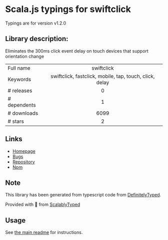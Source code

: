 
# Scala.js typings for swiftclick

Typings are for version v1.2.0

## Library description:
Eliminates the 300ms click event delay on touch devices that support orientation change

|                    |                 |
| ------------------ | :-------------: |
| Full name          | swiftclick |
| Keywords           | swiftclick, fastclick, mobile, tap, touch, click, delay |
| # releases         | 0 |
| # dependents       | 1 |
| # downloads        | 6099 |
| # stars            | 2 |

## Links
- [Homepage](https://github.com/munkychop/swiftclick)
- [Bugs](https://github.com/munkychop/swiftclick/issues)
- [Repository](https://github.com/munkychop/swiftclick)
- [Npm](https://www.npmjs.com/package/swiftclick)
    


## Note
This library has been generated from typescript code from [DefinitelyTyped](https://definitelytyped.org).

Provided with :purple_heart: from [ScalablyTyped](https://github.com/oyvindberg/ScalablyTyped)

## Usage
See [the main readme](../../readme.md) for instructions.


